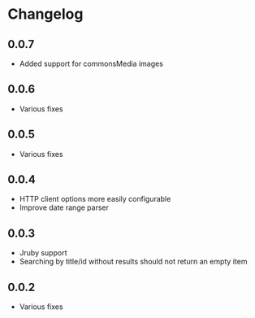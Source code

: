 # Changelog

## 0.0.7

* Added support for commonsMedia images

## 0.0.6

- Various fixes

## 0.0.5

- Various fixes

## 0.0.4

- HTTP client options more easily configurable
- Improve date range parser

## 0.0.3

- Jruby support
- Searching by title/id without results should not return an empty item

## 0.0.2

- Various fixes

